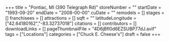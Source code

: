 +++
title = "Pontiac, MI (390 Telegraph Rd)"
storeNumber = ""
startDate = "1993-09-20"
endDate = "2008-00-00"
cuDate = ""
remodels = []
stages = []
franchisees = []
attractions = []
sqft = ""
latitudeLongitude = ["42.64180162","-83.32737018"]
citations = []
contributors = []
downloadLinks = []
pageThumbnailFile = "4D6jBfl0d6EZSUBP77dJ.avif"
tags = ["Locations"]
categories = ["Chuck E. Cheese's"]
draft = false
+++
